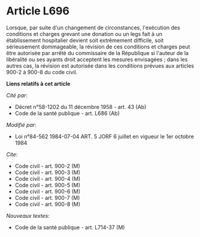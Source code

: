 # Article L696

Lorsque, par suite d'un changement de circonstances, l'exécution des conditions et charges grevant une donation ou un legs
fait à un établissement hospitalier devient soit extrêmement difficile, soit sérieusement dommageable, la révision de ces
conditions et charges peut être autorisée par arrêté du commissaire de la République si l'auteur de la libéralité ou ses
ayants droit acceptent les mesures envisagées ; dans les autres cas, la révision est autorisée dans les conditions prévues
aux articles 900-2 à 900-8 du code civil.

**Liens relatifs à cet article**

_Cité par_:

  - Décret n°58-1202 du 11 décembre 1958 - art. 43 (Ab)
  - Code de la santé publique - art. L686 (Ab)

_Modifié par_:

  - Loi n°84-562 1984-07-04 ART. 5 JORF 6 juillet en vigueur le 1er octobre 1984

_Cite_:

  - Code civil - art. 900-2 (M)
  - Code civil - art. 900-3 (M)
  - Code civil - art. 900-4 (M)
  - Code civil - art. 900-5 (M)
  - Code civil - art. 900-6 (M)
  - Code civil - art. 900-7 (M)
  - Code civil - art. 900-8 (M)

_Nouveaux textes_:

  - Code de la santé publique - art. L714-37 (M)

